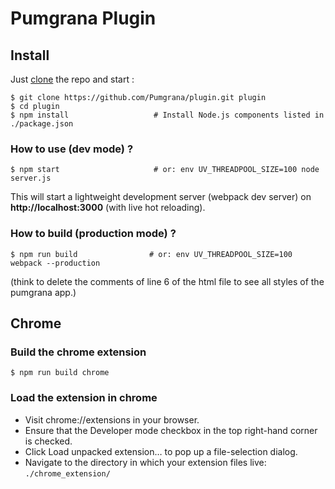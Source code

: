 # Pumgrana Plugin

## Install

Just [clone](github-windows://openRepo/https://github.com/Pumgrana/plugin.git) the repo
and start :

```shell
$ git clone https://github.com/Pumgrana/plugin.git plugin
$ cd plugin
$ npm install                   # Install Node.js components listed in ./package.json
```

### How to use (dev mode) ?

```shell
$ npm start                     # or: env UV_THREADPOOL_SIZE=100 node server.js
```

This will start a lightweight development server (webpack dev server) on **http://localhost:3000** (with live hot reloading).

### How to build (production mode) ?

```shell
$ npm run build                # or: env UV_THREADPOOL_SIZE=100 webpack --production
```
(think to delete the comments of line 6 of the html file to see all styles of the pumgrana app.)

## Chrome

### Build the chrome extension

```shell
$ npm run build chrome
```

### Load the extension in chrome
* Visit chrome://extensions in your browser.
* Ensure that the Developer mode checkbox in the top right-hand corner is checked.
* Click Load unpacked extension… to pop up a file-selection dialog.
* Navigate to the directory in which your extension files live: `./chrome_extension/`
